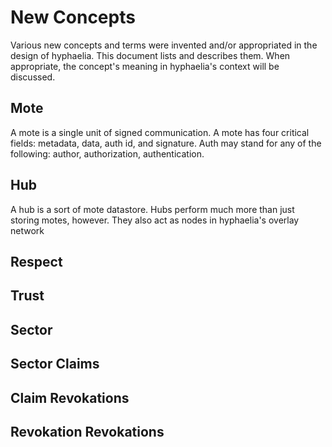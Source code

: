 # New Concepts
Various new concepts and terms were invented and/or appropriated in the design of hyphaelia. This document lists and describes them. When appropriate, the concept's meaning in hyphaelia's context will be discussed.

## Mote
A mote is a single unit of signed communication. A mote has four critical fields: metadata, data, auth id, and signature. Auth may stand for any of the following: author, authorization, authentication.

## Hub
A hub is a sort of mote datastore. Hubs perform much more than just storing motes, however. They also act as nodes in hyphaelia's overlay network

## Respect

## Trust

## Sector

## Sector Claims

## Claim Revokations

## Revokation Revokations

## 

## 

## 

## 

